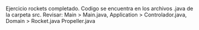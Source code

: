 Ejercicio rockets completado.
Codigo se encuentra en los archivos .java de la carpeta src. 
Revisar: Main > Main.java, Application > Controlador.java, Domain > Rocket.java Propeller.java